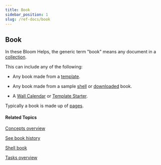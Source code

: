 ```yaml
---
title: Book
sidebar_position: 1
slug: /ref-docs/book
---
```


## Book

In these Bloom Helps, the generic term "book" means any document in a [collection](Collection.md).

This can include any of the following:

-   Any book made from a [template](Template.md).
    
-   Any book made from a sample [shell](Shell_book.md) or [downloaded](../Tasks/Basic_tasks/Get_a_book_from_BloomLibrary.md) book.
    
-   A [Wall Calendar](Wall_Calendar.md) or [Template Starter](Template_Starter.md).
    

Typically a book is made up of [pages](Page.md).

#### Related Topics

[Concepts overview](Concepts_overview.md)

[See book history](../Tasks/Basic_tasks/See_book_history.md)

[Shell book](Shell_book.md)

[Tasks overview](../Tasks/Tasks_overview.md)